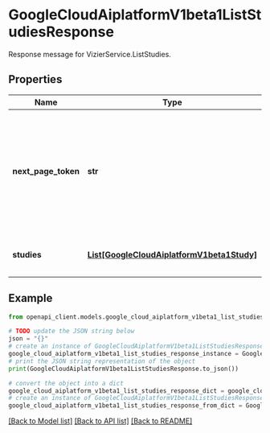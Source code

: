 # GoogleCloudAiplatformV1beta1ListStudiesResponse

Response message for VizierService.ListStudies.

## Properties

Name | Type | Description | Notes
------------ | ------------- | ------------- | -------------
**next_page_token** | **str** | Passes this token as the &#x60;page_token&#x60; field of the request for a subsequent call. If this field is omitted, there are no subsequent pages. | [optional] 
**studies** | [**List[GoogleCloudAiplatformV1beta1Study]**](GoogleCloudAiplatformV1beta1Study.md) | The studies associated with the project. | [optional] 

## Example

```python
from openapi_client.models.google_cloud_aiplatform_v1beta1_list_studies_response import GoogleCloudAiplatformV1beta1ListStudiesResponse

# TODO update the JSON string below
json = "{}"
# create an instance of GoogleCloudAiplatformV1beta1ListStudiesResponse from a JSON string
google_cloud_aiplatform_v1beta1_list_studies_response_instance = GoogleCloudAiplatformV1beta1ListStudiesResponse.from_json(json)
# print the JSON string representation of the object
print(GoogleCloudAiplatformV1beta1ListStudiesResponse.to_json())

# convert the object into a dict
google_cloud_aiplatform_v1beta1_list_studies_response_dict = google_cloud_aiplatform_v1beta1_list_studies_response_instance.to_dict()
# create an instance of GoogleCloudAiplatformV1beta1ListStudiesResponse from a dict
google_cloud_aiplatform_v1beta1_list_studies_response_from_dict = GoogleCloudAiplatformV1beta1ListStudiesResponse.from_dict(google_cloud_aiplatform_v1beta1_list_studies_response_dict)
```
[[Back to Model list]](../README.md#documentation-for-models) [[Back to API list]](../README.md#documentation-for-api-endpoints) [[Back to README]](../README.md)


